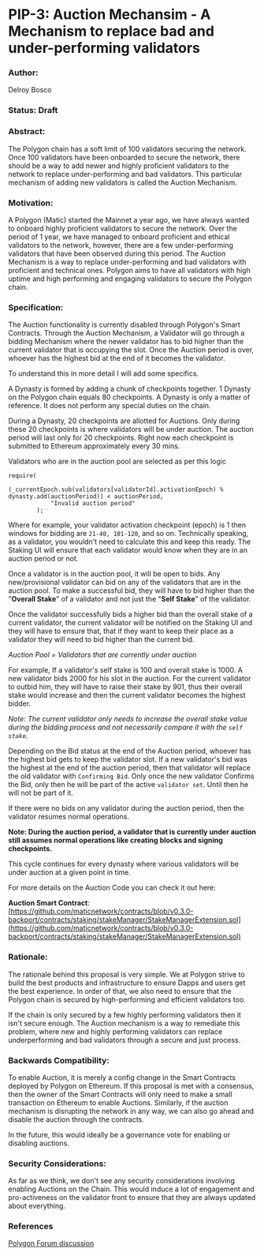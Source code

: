 # PIP-3: Auction Mechansim - A Mechanism to replace bad and under-performing validators

### Author: 
Delroy Bosco

### Status: Draft

### Abstract:

The Polygon chain has a soft limit of 100 validators securing the network. Once 100 validators have been onboarded to secure the network, there should be a way to add newer and highly proficient validators to the network to replace under-performing and bad validators. This particular mechanism of adding new validators is called the Auction Mechanism.

### Motivation:

A Polygon (Matic) started the Mainnet a year ago, we have always wanted to onboard highly proficient validators to secure the network. Over the period of 1 year, we have managed to onboard proficient and ethical validators to the network, however, there are a few under-performing validators that have been observed during this period. The Auction Mechanism is a way to replace under-performing and bad validators with proficient and technical ones. Polygon aims to have all validators with high uptime and high performing and engaging validators to secure the Polygon chain.

### Specification:

The Auction functionality is currently disabled through Polygon's Smart Contracts. Through the Auction Mechanism, a Validator will go through a bidding Mechanism where the newer validator has to bid higher than the current validator that is occupying the slot. Once the Auction period is over, whoever has the highest bid at the end of it becomes the validator.

To understand this in more detail I will add some specifics.

A Dynasty is formed by adding a chunk of checkpoints together. 1 Dynasty on the Polygon chain equals 80 checkpoints. A Dynasty is only a matter of reference. It does not perform any special duties on the chain.

During a Dynasty, 20 checkpoints are allotted for Auctions. Only during these 20 checkpoints is where validators will be under auction. The auction period will last only for 20 checkpoints. Right now each checkpoint is submitted to Ethereum approximately every 30 mins.

Validators who are in the auction pool are selected as per this logic

```
require(
            (_currentEpoch.sub(validators[validatorId].activationEpoch) % dynasty.add(auctionPeriod)) < auctionPeriod,
            "Invalid auction period"
        );

```

Where for example, your validator activation checkpoint (epoch) is 1 then windows for bidding are `21-40, 101-120`, and so on. Technically speaking, as a validator, you wouldn't need to calculate this and keep this ready. The Staking UI will ensure that each validator would know when they are in an auction period or not.

Once a validator is in the auction pool, it will be open to bids. Any new/provisional validator can bid on any of the validators that are in the auction pool. To make a successful bid, they will have to bid higher than the "**Overall Stake**" of a validator and not just the "**Self Stake**" of the validator.

Once the validator successfully bids a higher bid than the overall stake of a current validator, the current validator will be notified on the Staking UI and they will have to ensure that, that if they want to keep their place as a validator they will need to bid higher than the current bid.

*Auction Pool = Validators that are currently under auction*

For example, If a validator's self stake is 100 and overall stake is 1000. A new validator bids 2000 for his slot in the auction. For the current validator to outbid him, they will have to raise their stake by 901, thus their overall stake would increase and then the current validator becomes the highest bidder.

*Note: The current validator only needs to increase the overall stake value during the bidding process and not necessarily compare it with the `self stake`.*

Depending on the Bid status at the end of the Auction period, whoever has the highest bid gets to keep the validator slot. If a new validator's bid was the highest at the end of the auction period, then that validator will replace the old validator with `Confirming Bid`. Only once the new validator Confirms the Bid, only then he will be part of the active `validator set`. Until then he will not be part of it.

If there were no bids on any validator during the auction period, then the validator resumes normal operations.

**Note: During the auction period, a validator that is currently under auction still assumes normal operations like creating blocks and signing checkpoints.**

This cycle continues for every dynasty where various validators will be under auction at a given point in time.

For more details on the Auction Code you can check it out here:

**Auction Smart Contract**: [https://github.com/maticnetwork/contracts/blob/v0.3.0-backport/contracts/staking/stakeManager/StakeManagerExtension.sol](https://github.com/maticnetwork/contracts/blob/v0.3.0-backport/contracts/staking/stakeManager/StakeManagerExtension.sol)

### Rationale:

The rationale behind this proposal is very simple. We at Polygon strive to build the best products and infrastructure to ensure Dapps and users get the best experience. In order of that, we also need to ensure that the Polygon chain is secured by high-performing and efficient validators too.

If the chain is only secured by a few highly performing validators then it isn't secure enough. The Auction mechanism is a way to remediate this problem, where new and highly performing validators can replace underperforming and bad validators through a secure and just process.

### Backwards Compatibility:

To enable Auction, it is merely a config change in the Smart Contracts deployed by Polygon on Ethereum. If this proposal is met with a consensus, then the owner of the Smart Contracts will only need to make a small transaction on Ethereum to enable Auctions. Similarly, if the auction mechanism is disrupting the network in any way, we can also go ahead and disable the auction through the contracts.

In the future, this would ideally be a governance vote for enabling or disabling auctions.

### Security Considerations:

As far as we think, we don't see any security considerations involving enabling Auctions on the Chain. This would induce a lot of engagement and pro-activeness on the validator front to ensure that they are always updated about everything.

### References 

[Polygon Forum discussion](https://forum.polygon.technology/t/pip-3-auction-mechansim-a-mechanism-to-replace-bad-and-under-performing-validators/8270)
